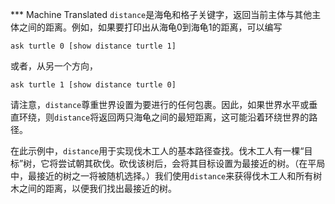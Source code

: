 ﻿*** Machine Translated
`distance`是海龟和格子关键字，返回当前主体与其他主体之间的距离。例如，如果要打印出从海龟0到海龟1的距离，可以编写

`ask turtle 0 [show distance turtle 1]`

或者，从另一个方向，

`ask turtle 1 [show distance turtle 0]`

请注意，`distance`尊重世界设置为要进行的任何包裹。因此，如果世界水平或垂直环绕，则`distance`将返回两只海龟之间的最短距离，这可能沿着环绕世界的路径。

在此示例中，`distance`用于实现伐木工人的基本路径查找。伐木工人有一棵“目标”树，它将尝试朝其砍伐。砍伐该树后，会将其目标设置为最接近的树。（在平局中，最接近的树之一将被随机选择。）我们使用`distance`来获得伐木工人和所有树木之间的距离，以便我们找出最接近的树。